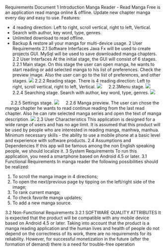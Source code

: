 Requirements Document 
1 Introduction
Manga Reader - Read Manga Free is an application read manga online & offline. Update new chapter manga every day and easy to use.
Features:
- 4 reading direction: Left to right, scroll vertical, right to left, Vertical.
- Search with author, key word, type, genres.
- Unlimited download to read offline.
- Backup & restore all your manga for multi-device usage.
2 User Requirements
2.1 Software Interfaces
Java Fx will be used to create projects GUI.
MySql will be used to save downloaded manga chapters.  
2.2 User Interfaces
At the initial stage, the GUI will consist of 6 stages.
2.2.1 Main stage. On this stage the user can open manga, he wants to start reading or add selected manga to his list of preferences. Check the preview image. Also the user can go to the list of preferences, and other stages.
![](MockUps/images/main%20stage.png)
2.2.2 Reading stage. There is 4 reading direction: Left to right, scroll vertical, right to left, Vertical.
 ![](MockUps/images/manga%20preview.png)
 
2.2.3Menu stage.
 ![](MockUps/images/menu.png)
 
2.2.4 Searching stage. Search with author, key word, type, genres.
![](MockUps/images/readig.png)
 
 
2.2.5 Settings stage.
 ![](MockUps/images/search.png)
 
2.2.6 Manga preview. The user can chose the manga chapter he wants to read continue reading from the last read chapter. Also he can rate selected manga series and open the text of manga description. 
 ![](MockUps/images/settings.png)
2.3 User Characteristics
This application is designed for a wide range of users and has no age limit. It is assumed that this product will be used by people who are interested in reading manga, manhwa, manhua.
Minimum necessary skills - the ability to use a mobile phone at a basic level and experience with software products.
2.4 Assumptions and Dependencies
If this app will be famous among the non English speaking people, we should localize it.
3 System Requirements
To run this application, you need a smartphone based on Android 4.5 or later.
3.1 Functional Requirements
In manga reader the following possibilities should be realized:
1.	To scroll the manga image in 4 directions;
2.	To open the next/previous page by tipping on the left/right side of the image;
3.	To rank current manga;
4.	To check favorite manga updates;
5.	To add a new manga source.

3.2 Non-Functional Requirements
3.2.1 SOFTWARE QUALITY ATTRIBUTES
It is expected that the product will be compatible with any mobile device based on Android 4.5 or later. Taking into account that the product is a manga reading application and the human lives and health of people do not depend on the correctness of its work, there are no requirements for its reliability. However, for successful monetization in the future (after the formation of demand) there is a need for trouble-free operation

